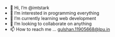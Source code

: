 - 👋 Hi, I’m @imtstark
- 👀 I’m interested in programming everything
- 🌱 I’m currently learning web development   
- 💞️ I’m looking to collaborate on anything  
- 📫 How to reach me ... gulshan.11905668@lpu.in

<!---
imtstark/imtstark is a ✨ special ✨ repository because its `README.md` (this file) appears on your GitHub profile.
You can click the Preview link to take a look at your changes.
--->
